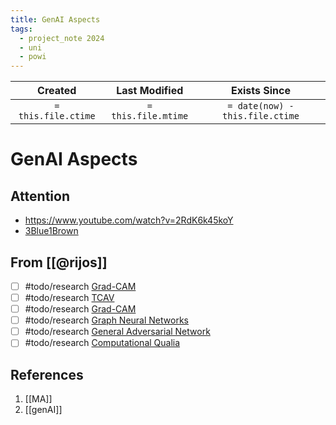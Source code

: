 ```yaml
---
title: GenAI Aspects
tags:
  - project_note 2024
  - uni
  - powi
---
```

|     Created      |  Last Modified   |       Exists Since        |
|:----------------:|:----------------:|:----------------:|
| `= this.file.ctime` | `= this.file.mtime` | `= date(now) - this.file.ctime`|

# GenAI Aspects

## Attention
- https://www.youtube.com/watch?v=2RdK6k45koY
- [3Blue1Brown](https://www.youtube.com/watch?v=eMlx5fFNoYc&t=269s)

## From [[@rijos]]
- [ ] #todo/research [Grad-CAM](https://github.com/jacobgil/pytorch-grad-cam)
- [ ] #todo/research [TCAV](https://medium.com/@ellie.arbab/t-what-40d72a0012ed)
- [ ] #todo/research [Grad-CAM](https://jugendwohlfahrt.at/unterhaltsrechner.php)
- [ ] #todo/research [Graph Neural Networks](https://www.youtube.com/watch?v=GXhBEj1ZtE8)
- [ ] #todo/research [General Adversarial Network](https://www.youtube.com/watch?v=TpMIssRdhco)
- [ ] #todo/research [Computational Qualia](https://www.google.com/search?q=computational+qualia)

## References
1. [[MA]]
2. [[genAI]]